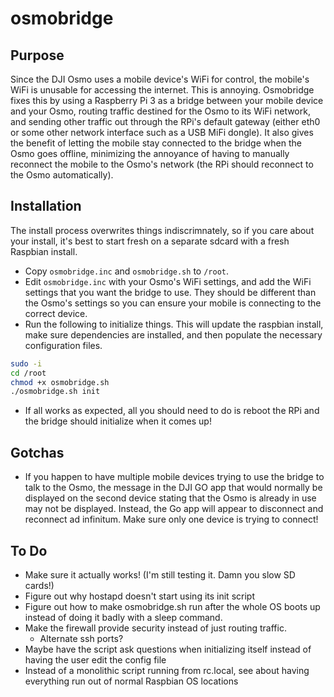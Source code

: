 # osmobridge

## Purpose
Since the DJI Osmo uses a mobile device's WiFi for control, the mobile's WiFi is unusable for accessing the internet. This is annoying. Osmobridge fixes this by using a Raspberry Pi 3 as a bridge between your mobile device and your Osmo, routing traffic destined for the Osmo to its WiFi network, and sending other traffic out through the RPi's default gateway (either eth0 or some other network interface such as a USB MiFi dongle). It also gives the benefit of letting the mobile stay connected to the bridge when the Osmo goes offline, minimizing the annoyance of having to manually reconnect the mobile to the Osmo's network (the RPi should reconnect to the Osmo automatically).

## Installation
The install process overwrites things indiscrimnately, so if you care about your install, it's best to start fresh on a separate sdcard with a fresh Raspbian install.

* Copy `osmobridge.inc` and `osmobridge.sh` to `/root`.
* Edit `osmobridge.inc` with your Osmo's WiFi settings, and add the WiFi settings that you want the bridge to use. They should be different than the Osmo's settings so you can ensure your mobile is connecting to the correct device.
* Run the following to initialize things. This will update the raspbian install, make sure dependencies are installed, and then populate the necessary configuration files.
```bash
sudo -i
cd /root
chmod +x osmobridge.sh
./osmobridge.sh init
```
* If all works as expected, all you should need to do is reboot the RPi and the bridge should initialize when it comes up!


## Gotchas
* If you happen to have multiple mobile devices trying to use the bridge to talk to the Osmo, the message in the DJI GO app that would normally be displayed on the second device stating that the Osmo is already in use may not be displayed. Instead, the Go app will appear to disconnect and reconnect ad infinitum. Make sure only one device is trying to connect!


## To Do
* Make sure it actually works! (I'm still testing it. Damn you slow SD cards!)
* Figure out why hostapd doesn't start using its init script
* Figure out how to make osmobridge.sh run after the whole OS boots up instead of doing it badly with a sleep command.
* Make the firewall provide security instead of just routing traffic.
  * Alternate ssh ports?
* Maybe have the script ask questions when initializing itself instead of having the user edit the config file
* Instead of a monolithic script running from rc.local, see about having everything run out of normal Raspbian OS locations
